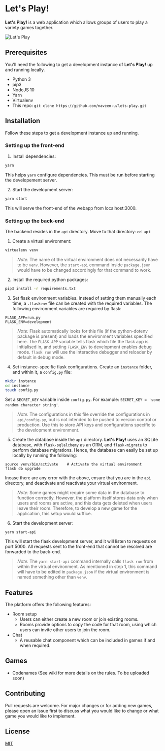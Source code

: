 # Let's Play!

**Let's Play!** is a web application which allows groups of users to play a variety games together.

![Let's Play](https://user-images.githubusercontent.com/29832401/88479035-1a1fdc00-cf6a-11ea-849f-8ade8cdc8c46.png)


## Prerequisites

You'll need the following to get a development instance of **Let's Play!** up and running locally.

- Python 3
- pip3
- NodeJS 10
- Yarn
- Virtualenv
- This repo: `git clone https://github.com/naveen-u/lets-play.git`

## Installation

Follow these steps to get a development instance up and running.

### Setting up the front-end

1) Install dependencies:
```bash
yarn
```
This helps `yarn` configure dependencies. This must be run before starting the developement server.

2) Start the development server:
```bash
yarn start
```
This will serve the front-end of the webapp from localhost:3000.

### Setting up the back-end

The backend resides in the `api` directory. Move to that directory: `cd api`

1) Create a virtual environment:
```bash
virtualenv venv
```
>*Note:* The name of the virtual environment does not necessarily have to be `venv`. However, the `start-api` command inside `package.json` would have to be changed accordingly for that command to work.

2) Install the required python packages:
```bash
pip3 install -r requirements.txt
```

3) Set flask environment variables. Instead of setting them manually each time, a `.flaskenv` file can be created with the required variables. The following environment variables are required by flask:
```
FLASK_APP=run.py
FLASK_ENV=development
```
>*Note:* Flask automatically looks for this file (if the python-dotenv package is present) and loads the environment variables specified here. The `FLASK_APP` variable tells flask which file the flask app is initialised in, and setting `FLASK_ENV` to development enables debug mode. `flask run` will use the interactive debugger and reloader by default in debug mode.

4) Set instance-specific flask configurations. Create an `instance` folder, and within it, a `config.py` file:
```bash
mkdir instance
cd instance
touch config.py
```
Set a `SECRET_KEY` variable inside `config.py`. For example: `SECRET_KEY = 'some random character string'`. 
>*Note:* The configurations in this file override the configurations in `api/config.py`, but is not intended to be pushed to version control or production. Use this to store API keys and configurations specific to the development environment.

5) Create the database inside the `api` directory. **Let's Play!** uses an SQLite database, with `flask-sqlalchemy` as an ORM, and `flask-migrate` to perform database migrations. Hence, the database can easily be set up locally by running the following:
```
source venv/bin/activate    # Activate the virtual environment
flask db upgrade
```
Incase there are any error with the above, ensure that you are in the `api` directory, and deactivate and reactivate your virtual environment.

>*Note:* Some games might require some data in the database to function correctly. However, the platform itself stores data only when users and rooms are active, and this data gets deleted when users leave their room. Therefore, to develop a new game for the application, this setup would suffice.

6) Start the development server:
```
yarn start-api
```
This will start the flask development server, and it will listen to requests on port 5000. All requests sent to the front-end that cannot be resolved are forwarded to the back-end.
>*Note:* The `yarn start-api` command internally calls `flask run` from within the virtual environment. As mentioned in step 1, this command will have to be edited in `package.json` if the virtual environment is named something other than `venv`.

## Features
The platform offers the following features:
- Room setup
  - Users can either create a new room or join existing rooms.
  - Rooms provide options to copy the code for that room, using which users can invite other users to join the room.
- Chat
  - A reusable chat component which can be included in games if and when required.

## Games
- Codenames (See wiki for more details on the rules. To be uploaded soon)


## Contributing
Pull requests are welcome. For major changes or  for adding new games, please open an issue first to discuss what you would like to change or what game you would like to implement.

## License
[MIT](https://choosealicense.com/licenses/mit/)